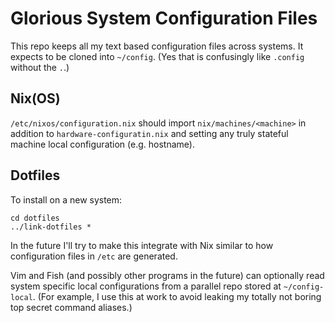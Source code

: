 # Glorious System Configuration Files

This repo keeps all my text based configuration files across systems.
It expects to be cloned into `~/config`.
(Yes that is confusingly like `.config` without the `.`.)

## Nix(OS)

`/etc/nixos/configuration.nix` should import `nix/machines/<machine>` in addition to `hardware-configuratin.nix` and setting any truly stateful machine local configuration (e.g. hostname).

## Dotfiles

To install on a new system:

    cd dotfiles
    ../link-dotfiles *

In the future I'll try to make this integrate with Nix similar to how configuration files in `/etc` are generated.

Vim and Fish (and possibly other programs in the future) can optionally read system specific local configurations from a parallel repo stored at `~/config-local`.
(For example, I use this at work to avoid leaking my totally not boring top secret command aliases.)
